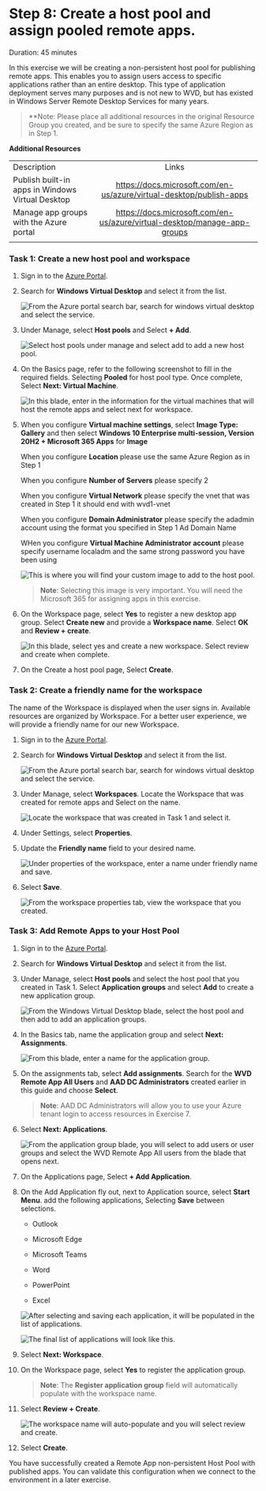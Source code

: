 # Step 8: Create a host pool and assign pooled remote apps.

Duration:  45 minutes

In this exercise we will be creating a non-persistent host pool for publishing remote apps. This enables you to assign users access to specific applications rather than an entire desktop. This type of application deployment serves many purposes and is not new to WVD, but has existed in Windows Server Remote Desktop Services for many years.

>**Note: Please place all additional resources in the original Resource Group you created, and be sure to specify the same Azure Region as in Step 1.

**Additional Resources**

|                                                  |                                                              |
| ------------------------------------------------ | :----------------------------------------------------------: |
| Description                                      |                            Links                             |
| Publish built-in apps in Windows Virtual Desktop | https://docs.microsoft.com/en-us/azure/virtual-desktop/publish-apps |
| Manage app groups with the Azure portal          | https://docs.microsoft.com/en-us/azure/virtual-desktop/manage-app-groups |
|                                                  |                                                              |

### Task 1: Create a new host pool and workspace

1. Sign in to the [Azure Portal](https://portal.azure.com/).

2. Search for **Windows Virtual Desktop** and select it from the list.

   ![From the Azure portal search bar, search for windows virtual desktop and select the service.](images/searchwvd.png "Search for Windows Virtual Desktop")

3. Under Manage, select **Host pools** and Select **+ Add**.

   ![Select host pools under manage and select add to add a new host pool.](images/wvdHostPool.png "Windows Virtual Desktop blade")

4. On the Basics page, refer to the following screenshot to fill in the required fields. Selecting **Pooled** for host pool type. Once complete, Select **Next: Virtual Machine**.

   ![In this blade, enter in the information for the virtual machines that will host the remote apps and select next for workspace.](images/remoteapppool.png)

5. When you configure **Virtual machine settings**, select **Image Type: Gallery** and then select **Windows 10 Enterprise multi-session, Version 20H2 + Microsoft 365 Apps** for **Image**

   When you configure **Location** please use the same Azure Region as in Step 1

   When you configure **Number of Servers** please specify 2

   When you configure **Virtual Network** please specify the vnet that was created in Step 1 it should end with wvd1-vnet

   When you configure **Domain Administrator** please specify the adadmin account using the format you specified in Step 1 Ad Domain Name

   WHen you configure **Virtual Machine Administrator account** please specify username localadm and the same strong password you have been using

   ![This is where you will find your custom image to add to the host pool.](images/hostpoolgallery.png)

   >**Note**: Selecting this image is very important. You will need the Microsoft 365 for assigning apps in this exercise.


6. On the Workspace page, select **Yes** to register a new desktop app group. Select **Create new** and provide a **Workspace name**. Select **OK** and **Review + create**.

   ![In this blade, select yes and create a new workspace.  Select review and create when complete.](images/newworkspaceremoteapps.png)

7. On the Create a host pool page, Select **Create**.

### Task 2: Create a friendly name for the workspace

The name of the Workspace is displayed when the user signs in. Available resources are organized by Workspace. For a better user experience, we will provide a friendly name for our new Workspace.

1. Sign in to the [Azure Portal](https://portal.azure.com/).

2. Search for **Windows Virtual Desktop** and select it from the list.

   ![From the Azure portal search bar, search for windows virtual desktop and select the service.](images/searchwvd.png "Search for Windows Virtual Desktop")

3. Under Manage, select **Workspaces**. Locate the Workspace that was created for remote apps and Select on the name.

   ![Locate the workspace that was created in Task 1 and select it.](images/workspaceproperties.png)

4. Under Settings, select **Properties**.

5. Update the **Friendly name** field to your desired name.

   ![Under properties of the workspace, enter a name under friendly name and save.](images/savefriendlyname.png)

6. Select **Save**.

   ![From the workspace properties tab, view the workspace that you created.](images/workspaceFriendlyName.png "workspace properties tab")


### Task 3: Add Remote Apps to your Host Pool

1. Sign in to the [Azure Portal](https://portal.azure.com/).

2. Search for **Windows Virtual Desktop** and select it from the list.

3. Under Manage, select **Host pools** and select the host pool that you created in Task 1.  Select **Application groups** and select **Add** to create a new application group.

   ![From the Windows Virtual Desktop blade, select the host pool and then add to add an application groups.](images/newappgroup.png "Manage Application groups")

4. In the Basics tab, name the application group and select **Next: Assignments**.

   ![From this blade, enter a name for the application group.](images/appgroupname.png)

5. On the assignments tab, select **Add assignments**.  Search for the **WVD Remote App All Users** and **AAD DC Administrators** created earlier in this guide and choose **Select**.  

   >**Note**: AAD DC Administrators will allow you to use your Azure tenant login to access resources in Exercise 7.

6. Select **Next: Applications**.

   ![From the application group blade, you will select to add users or user groups and select the WVD Remote App All users from the blade that opens next.](images/assigngroup.png)

7. On the Applications page, Select **+ Add Application**.

8. On the Add Application fly out, next to Application source, select **Start Menu**. add the following applications, Selecting **Save** between selections.

   - Outlook

   - Microsoft Edge

   - Microsoft Teams

   - Word

   - PowerPoint

   - Excel

   ![After selecting and saving each application, it will be populated in the list of applications.](images/selectapps.png)

   ![The final list of applications will look like this.](images/listofapps.png)

9. Select **Next: Workspace**.

10. On the Workspace page, select **Yes** to register the application group.

    >**Note**: The **Register application group** field will automatically populate with the workspace name.

11. Select **Review + Create**.

    ![The workspace name will auto-populate and you will select review and create.](images/remoteappws.png)

12. Select **Create**.

You have successfully created a Remote App non-persistent Host Pool with published apps. You can validate this configuration when we connect to the environment in a later exercise.
